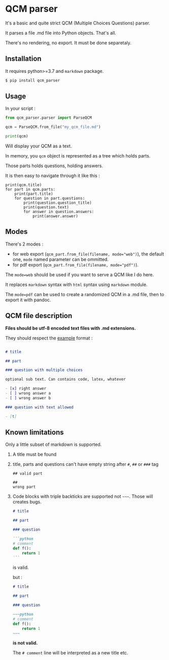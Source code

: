 # QCM parser

It's a basic and quite strict QCM (Multiple Choices Questions) parser.

It parses a file .md file into Python objects. 
That's all.

There's no rendering, no export. It must be done separetaly.

## Installation

It requires python>=3.7 and `markdown` package.

```bash
$ pip install qcm_parser
```

## Usage

In your script :

```python
from qcm_parser.parser import ParseQCM

qcm = ParseQCM.from_file("my_qcm_file.md")

print(qcm)
```

Will display your QCM as a text.

In memory, you `qcm` object is represented as a tree which holds parts.

Those parts holds questions, holding answers.

It is then easy to navigate through it like this :


```
print(qcm.title)
for part in qcm.parts:
    print(part.title)
    for question in part.questions:
        print(question.question_title)
        print(question.text)
        for answer in question.answers:
            print(answer.answer)
```

## Modes

There's 2 modes : 

* for web export (`qcm_part.from_file(filename, mode="web")`), the default one, `mode` named parameter can be ommitted.
* for pdf export (`qcm_part.from_file(filename, mode="pdf")`).

The `mode=web` should be used if you want to serve a QCM like I do here.

It replaces `markdown` syntax with `html` syntax using `markdown` module.

The `mode=pdf` can be used to create a randomized QCM in a .md file, then to export it with pandoc.

## QCM file description

**Files should be utf-8 encoded text files with .md extensions.**

They should respect the [example](./example/example.md) format :

```markdown

# title

## part

### question with multiple choices

optional sub text. Can contains code, latex, whatever

- [x] right answer
- [ ] wrong answer a
- [ ] wrong answer b

### question with text allowed 

- [t]
```

## Known limitations

Only a little subset of markdown is supported.

1. A title must be found
2. title, parts and questions can't have empty string after `#`, `##` or `###` tag

    ```mardown
    ## valid part

    ## 
    wrong part
    ```
3. Code blocks with triple backticks are supported not `~~~`. Those will creates bugs.

    ~~~markdown
    # title
    
    ## part

    ### question

    ```python
    # comment
    def f():
        return 1
    ```
    ~~~

    is valid.

    but :

    ```markdown
    # title
    
    ## part

    ### question

    ~~~python
    # comment
    def f():
        return 1
    ~~~
    
    ```

    **is not valid.**

    The `# comment` line will be interpreted as a new title etc.

